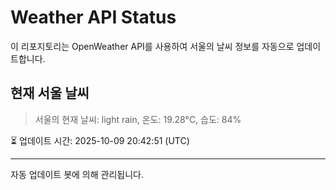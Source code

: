 
# Weather API Status

이 리포지토리는 OpenWeather API를 사용하여 서울의 날씨 정보를 자동으로 업데이트합니다.

## 현재 서울 날씨
> 서울의 현재 날씨: light rain, 온도: 19.28°C, 습도: 84%

⏳ 업데이트 시간: 2025-10-09 20:42:51 (UTC)

---
자동 업데이트 봇에 의해 관리됩니다.
